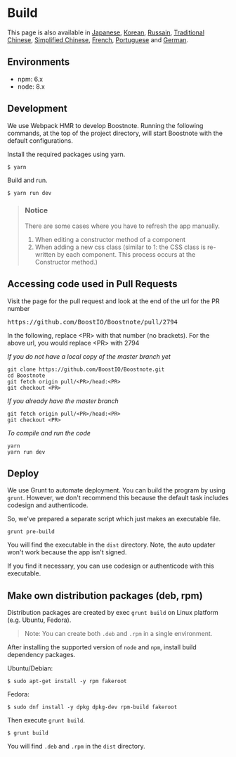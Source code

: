 # Build

This page is also available in [Japanese](https://github.com/BoostIO/Boostnote/blob/master/docs/jp/build.md), [Korean](https://github.com/BoostIO/Boostnote/blob/master/docs/ko/build.md), [Russain](https://github.com/BoostIO/Boostnote/blob/master/docs/ru/build.md), [Traditional Chinese](https://github.com/BoostIO/Boostnote/blob/master/docs/zh_TW/build.md), [Simplified Chinese](https://github.com/BoostIO/Boostnote/blob/master/docs/zh_CN/build.md), [French](https://github.com/BoostIO/Boostnote/blob/master/docs/fr/build.md), [Portuguese](https://github.com/BoostIO/Boostnote/blob/master/docs/pt_BR/build.md) and [German](https://github.com/BoostIO/Boostnote/blob/master/docs/de/build.md).

## Environments

- npm: 6.x
- node: 8.x

## Development

We use Webpack HMR to develop Boostnote.
Running the following commands, at the top of the project directory, will start Boostnote with the default configurations.

Install the required packages using yarn.

```
$ yarn
```

Build and run.

```
$ yarn run dev
```

> ### Notice
>
> There are some cases where you have to refresh the app manually.
>
> 1. When editing a constructor method of a component
> 2. When adding a new css class (similar to 1: the CSS class is re-written by each component. This process occurs at the Constructor method.)

## Accessing code used in Pull Requests
Visit the page for the pull request and look at the end of the url for the PR number
<pre>
https://github.com/BoostIO/Boostnote/pull/2794
</pre>
In the following, replace \<PR> with that number (no brackets).
For the above url, you would replace \<PR> with 2794

_If you do not have a local copy of the master branch yet_
```
git clone https://github.com/BoostIO/Boostnote.git
cd Boostnote
git fetch origin pull/<PR>/head:<PR>
git checkout <PR>
```

_If you already have the master branch_
```
git fetch origin pull/<PR>/head:<PR>
git checkout <PR>
```

_To compile and run the code_
```
yarn
yarn run dev
```

## Deploy

We use Grunt to automate deployment.
You can build the program by using `grunt`. However, we don't recommend this because the default task includes codesign and authenticode.

So, we've prepared a separate script which just makes an executable file.

```
grunt pre-build
```

You will find the executable in the `dist` directory. Note, the auto updater won't work because the app isn't signed.

If you find it necessary, you can use codesign or authenticode with this executable.

## Make own distribution packages (deb, rpm)

Distribution packages are created by exec `grunt build` on Linux platform (e.g. Ubuntu, Fedora).

> Note: You can create both `.deb` and `.rpm` in a single environment.

After installing the supported version of `node` and `npm`, install build dependency packages.

Ubuntu/Debian:

```
$ sudo apt-get install -y rpm fakeroot
```

Fedora:

```
$ sudo dnf install -y dpkg dpkg-dev rpm-build fakeroot
```

Then execute `grunt build`.

```
$ grunt build
```

You will find `.deb` and `.rpm` in the `dist` directory.
